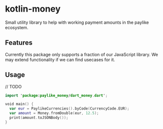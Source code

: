 # kotlin-money
Small utility library to help with working payment amounts in the paylike ecosystem.

## Features

Currently this package only supports a fraction of our JavaScript library. We may extend
functionality if we can find usecases for it.

## Usage

// TODO
```kotlin 
import 'package:paylike_money/dart_money.dart';

void main() {
  var eur = PaylikeCurrencies().byCode(CurrencyCode.EUR);
  var amount = Money.fromDouble(eur, 12.5);
  print(amount.toJSONBody());
}
```